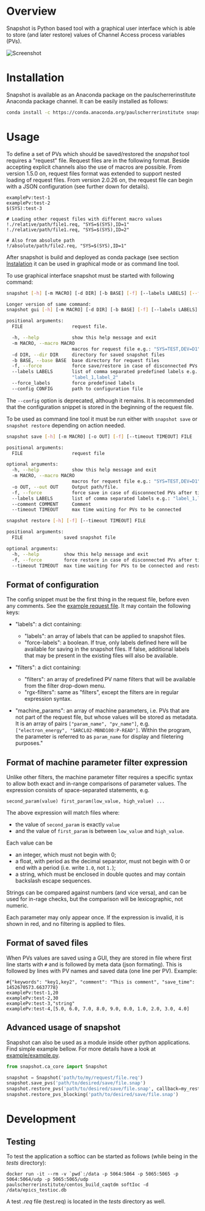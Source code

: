 # Overview
Snapshot is Python based tool with a graphical user interface which is able to
store (and later restore) values of Channel Access process variables (PVs).

![Screenshot](snapshot.png)

# Installation

Snapshot is available as an Anaconda package on the paulscherrerinstitute
Anaconda package channel. It can be easily installed as follows:

```bash
conda install -c https://conda.anaconda.org/paulscherrerinstitute snapshot
```

# Usage
To define a set of PVs which should be saved/restored the _snapshot_ tool
requires a "request" file. Request files are in the following format. Beside
accepting explicit channels also the use of macros are possible. From version
1.5.0 on, request files format was extended to support nested loading of request
files. From version 2.0.26 on, the request file can begin with a JSON
configuration (see further down for details).

```
examplePv:test-1
examplePv:test-2
$(SYS):test-3

# Loading other request files with different macro values
!./relative/path/file1.req, "SYS=$(SYS),ID=1"
!./relative/path/file1.req, "SYS=$(SYS),ID=2"

# Also from absolute path
!/absolute/path/file2.req, "SYS=$(SYS),ID=1"
```

After snapshot is build and deployed as conda package (see section
[Instalation](#installation) it can be used in graphical mode or as command line
tool.

To use graphical interface snapshot must be started with following command:

```bash
snapshot [-h] [-m MACRO] [-d DIR] [-b BASE] [-f] [--labels LABELS] [--force_labels] [--config CONFIG] [FILE]

Longer version of same command:
snapshot gui [-h] [-m MACRO] [-d DIR] [-b BASE] [-f] [--labels LABELS] [--force_labels] [--config CONFIG] [FILE]

positional arguments:
  FILE                  request file.

  -h, --help            show this help message and exit
  -m MACRO, --macro MACRO
                        macros for request file e.g.: "SYS=TEST,DEV=D1"
  -d DIR, --dir DIR     directory for saved snapshot files
  -b BASE, --base BASE  base directory for request files
  -f, --force           force save/restore in case of disconnected PVs
  --labels LABELS       list of comma separated predefined labels e.g.:
                        "label_1,label_2"
  --force_labels        force predefined labels
  --config CONFIG       path to configuration file
```

The `--config` option is deprecated, although it remains. It is recommended
that the configuration snippet is stored in the beginning of the request file.

To be used as command line tool it must be run either with `snapshot save` or
`snapshot restore` depending on action needed.

```bash
snapshot save [-h] [-m MACRO] [-o OUT] [-f] [--timeout TIMEOUT] FILE

positional arguments:
  FILE                  request file

optional arguments:
  -h, --help            show this help message and exit
  -m MACRO, --macro MACRO
                        macros for request file e.g.: "SYS=TEST,DEV=D1"
  -o OUT, --out OUT     Output path/file.
  -f, --force           force save in case of disconnected PVs after timeout
  --labels LABELS       list of comma separated labels e.g.: "label_1,label_2"
  --comment COMMENT     Comment
  --timeout TIMEOUT     max time waiting for PVs to be connected
```

```bash
snapshot restore [-h] [-f] [--timeout TIMEOUT] FILE

positional arguments:
  FILE               saved snapshot file

optional arguments:
  -h, --help         show this help message and exit
  -f, --force        force restore in case of disconnected PVs after timeout
  --timeout TIMEOUT  max time waiting for PVs to be connected and restored
```

## Format of configuration

The config snippet must be the first thing in the request file, before even any
comments. See the [example request file](example/test.req). It may contain the
following keys:

- "labels": a dict containing:
  * "labels": an array of labels that can be applied to snapshot files.
  * "force-labels": a boolean. If true, only labels defined here will be
    available for saving in the snapshot files. If false, additional labels that
    may be present in the existing files will also be available.

- "filters": a dict containing:
  * "filters": an array of predefined PV name filters that will be available
    from the filter drop-down menu.
  * "rgx-filters": same as "filters", except the filters are in regular
    expression syntax.

- "machine_params": an array of machine parameters, i.e. PVs that are not part
  of the request file, but whose values will be stored as metadata. It is an
  array of pairs `["param_name", "pv_name"]`, e.g. `["electron_energy",
  "SARCL02-MBND100:P-READ"]`. Within the program, the parameter is referred to
  as `param_name` for display and filetering purposes."


## Format of machine parameter filter expression

Unlike other filters, the machine parameter filter requires a specific syntax to
allow both exact and in-range comparisons of parameter values. The expression
consists of space-separated statements, e.g.

    second_param(value) first_param(low_value, high_value) ...

The above expression will match files where:

  - the value of `second_param` is exactly `value`
  - and the value of `first_param` is between `low_value` and `high_value`.

Each value can be

  - an integer, which must not begin with 0;
  - a float, with period as the decimal separator, must not begin with 0 or end
    with a period (i.e. write `1.0`, not `1.`);
  - a string, which must be enclosed in double quotes and may contain backslash
    escape sequences.

Strings can be compared against numbers (and vice versa), and can be used for
in-rage checks, but the comparison will be lexicographic, not numeric.

Each parameter may only appear once. If the expression is invalid, it is shown
in red, and no filtering is applied to files.

## Format of saved files
When PVs values are saved using a GUI, they are stored in file where first line
starts with `#` and is followed by meta data (json formating). This is followed
by lines with PV names and saved data (one line per PV). Example:

```
#{"keywords": "key1,key2", "comment": "This is comment", "save_time": 1452670573.6637778}
examplePv:test-1,20
examplePv:test-2,30
examplePv:test-3,"string"
examplePv:test-4,[5.0, 6.0, 7.0, 8.0, 9.0, 0.0, 1.0, 2.0, 3.0, 4.0]
```

## Advanced usage of snapshot
Snapshot can also be used as a module inside other python applications. Find
simple example bellow. For more details have a look at
[example/example.py](./example/example.py).


```python
from snapshot.ca_core import Snapshot

snapshot = Snapshot('path/to/my/request/file.req')
snapshot.save_pvs('path/to/desired/save/file.snap')
snapshot.restore_pvs('path/to/desired/save/file.snap', callback=my_restore_done_callback)
snapshot.restore_pvs_blocking('path/to/desired/save/file.snap')
```

# Development
## Testing
To test the application a softioc can be started as follows (while being in the
_tests_ directory):

```
docker run -it --rm -v `pwd`:/data -p 5064:5064 -p 5065:5065 -p 5064:5064/udp -p 5065:5065/udp paulscherrerinstitute/centos_build_caqtdm softIoc -d /data/epics_testioc.db
```

A test _.req_ file (test.req) is located in the _tests_ directory as well.
